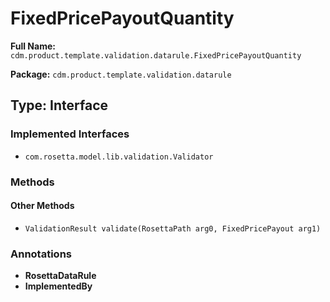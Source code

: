 # FixedPricePayoutQuantity

**Full Name:** `cdm.product.template.validation.datarule.FixedPricePayoutQuantity`

**Package:** `cdm.product.template.validation.datarule`

## Type: Interface

### Implemented Interfaces

- `com.rosetta.model.lib.validation.Validator`

### Methods

#### Other Methods

- `ValidationResult validate(RosettaPath arg0, FixedPricePayout arg1)`

### Annotations

- **RosettaDataRule**
- **ImplementedBy**

